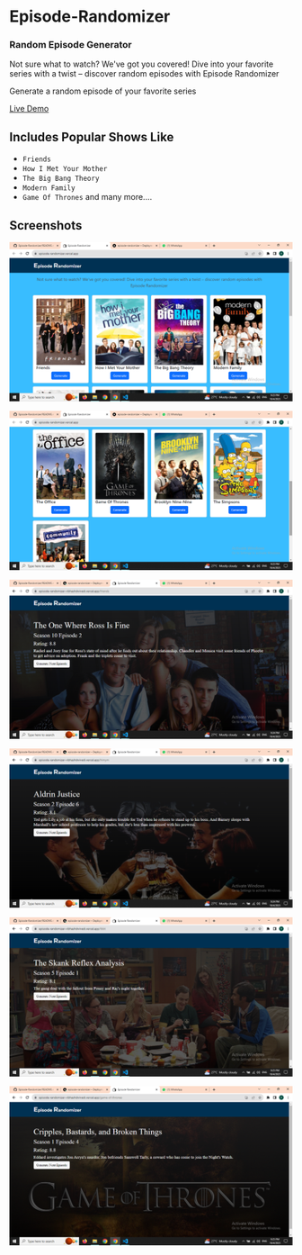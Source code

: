 # Episode-Randomizer
### Random Episode Generator

Not sure what to watch? We've got you covered! Dive into your favorite series with a twist – discover random episodes with Episode Randomizer

Generate a random episode of your favorite series

[Live Demo](https://episode-randomizer-vibhashdwivedi.vercel.app/)

## Includes Popular Shows Like
- `Friends`
- `How I Met Your Mother`
- `The Big Bang Theory`
- `Modern Family`
- `Game Of Thrones`
and many more....

## Screenshots
![](https://github.com/VibhashDwivedi/Episode-Randomizer/blob/main/Screenshots/Screenshot%20(177).png?raw=true)

![](https://github.com/VibhashDwivedi/Episode-Randomizer/blob/main/Screenshots/Screenshot%20(178).png?raw=true)

![](https://github.com/VibhashDwivedi/Episode-Randomizer/blob/main/Screenshots/Screenshot%20(179).png?raw=true)

![](https://github.com/VibhashDwivedi/Episode-Randomizer/blob/main/Screenshots/Screenshot%20(180).png?raw=true)

![](https://github.com/VibhashDwivedi/Episode-Randomizer/blob/main/Screenshots/Screenshot%20(181).png?raw=true)

![](https://github.com/VibhashDwivedi/Episode-Randomizer/blob/main/Screenshots/Screenshot%20(182).png?raw=true)


